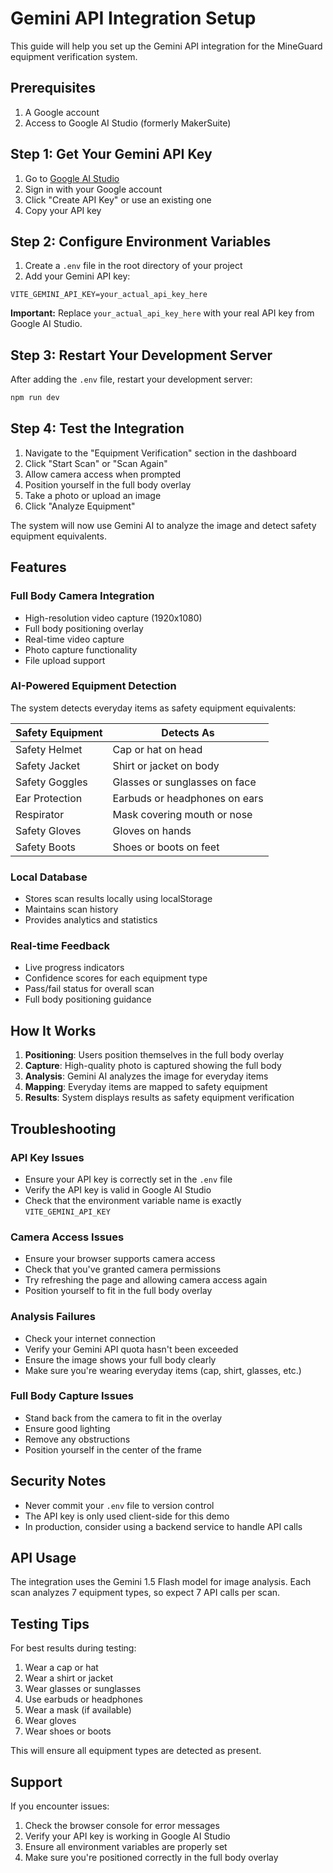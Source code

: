 # Gemini API Integration Setup

This guide will help you set up the Gemini API integration for the MineGuard equipment verification system.

## Prerequisites

1. A Google account
2. Access to Google AI Studio (formerly MakerSuite)

## Step 1: Get Your Gemini API Key

1. Go to [Google AI Studio](https://makersuite.google.com/app/apikey)
2. Sign in with your Google account
3. Click "Create API Key" or use an existing one
4. Copy your API key

## Step 2: Configure Environment Variables

1. Create a `.env` file in the root directory of your project
2. Add your Gemini API key:

```env
VITE_GEMINI_API_KEY=your_actual_api_key_here
```

**Important:** Replace `your_actual_api_key_here` with your real API key from Google AI Studio.

## Step 3: Restart Your Development Server

After adding the `.env` file, restart your development server:

```bash
npm run dev
```

## Step 4: Test the Integration

1. Navigate to the "Equipment Verification" section in the dashboard
2. Click "Start Scan" or "Scan Again"
3. Allow camera access when prompted
4. Position yourself in the full body overlay
5. Take a photo or upload an image
6. Click "Analyze Equipment"

The system will now use Gemini AI to analyze the image and detect safety equipment equivalents.

## Features

### Full Body Camera Integration
- High-resolution video capture (1920x1080)
- Full body positioning overlay
- Real-time video capture
- Photo capture functionality
- File upload support

### AI-Powered Equipment Detection
The system detects everyday items as safety equipment equivalents:

| Safety Equipment | Detects As |
|------------------|------------|
| Safety Helmet | Cap or hat on head |
| Safety Jacket | Shirt or jacket on body |
| Safety Goggles | Glasses or sunglasses on face |
| Ear Protection | Earbuds or headphones on ears |
| Respirator | Mask covering mouth or nose |
| Safety Gloves | Gloves on hands |
| Safety Boots | Shoes or boots on feet |

### Local Database
- Stores scan results locally using localStorage
- Maintains scan history
- Provides analytics and statistics

### Real-time Feedback
- Live progress indicators
- Confidence scores for each equipment type
- Pass/fail status for overall scan
- Full body positioning guidance

## How It Works

1. **Positioning**: Users position themselves in the full body overlay
2. **Capture**: High-quality photo is captured showing the full body
3. **Analysis**: Gemini AI analyzes the image for everyday items
4. **Mapping**: Everyday items are mapped to safety equipment
5. **Results**: System displays results as safety equipment verification

## Troubleshooting

### API Key Issues
- Ensure your API key is correctly set in the `.env` file
- Verify the API key is valid in Google AI Studio
- Check that the environment variable name is exactly `VITE_GEMINI_API_KEY`

### Camera Access Issues
- Ensure your browser supports camera access
- Check that you've granted camera permissions
- Try refreshing the page and allowing camera access again
- Position yourself to fit in the full body overlay

### Analysis Failures
- Check your internet connection
- Verify your Gemini API quota hasn't been exceeded
- Ensure the image shows your full body clearly
- Make sure you're wearing everyday items (cap, shirt, glasses, etc.)

### Full Body Capture Issues
- Stand back from the camera to fit in the overlay
- Ensure good lighting
- Remove any obstructions
- Position yourself in the center of the frame

## Security Notes

- Never commit your `.env` file to version control
- The API key is only used client-side for this demo
- In production, consider using a backend service to handle API calls

## API Usage

The integration uses the Gemini 1.5 Flash model for image analysis. Each scan analyzes 7 equipment types, so expect 7 API calls per scan.

## Testing Tips

For best results during testing:
1. Wear a cap or hat
2. Wear a shirt or jacket
3. Wear glasses or sunglasses
4. Use earbuds or headphones
5. Wear a mask (if available)
6. Wear gloves
7. Wear shoes or boots

This will ensure all equipment types are detected as present.

## Support

If you encounter issues:
1. Check the browser console for error messages
2. Verify your API key is working in Google AI Studio
3. Ensure all environment variables are properly set
4. Make sure you're positioned correctly in the full body overlay 